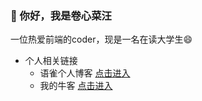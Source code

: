 ### 👋 你好，我是卷心菜汪
一位热爱前端的coder，现是一名在读大学生😄

 - 个人相关链接
   - 语雀个人博客 [点击进入](https://www.yuque.com/juanxincaiwang)
   - 我的牛客 [点击进入](https://www.nowcoder.com/users/667366539)
